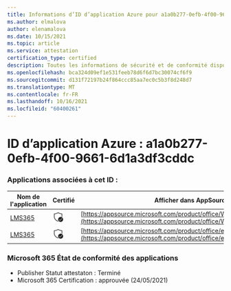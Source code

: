 ```yaml
---
title: Informations d’ID d’application Azure pour a1a0b277-0efb-4f00-9661-6d1a3df3cddc
ms.author: elmalova
author: elenamalova
ms.date: 10/15/2021
ms.topic: article
ms.service: attestation
certification_type: certified
description: Toutes les informations de sécurité et de conformité disponibles pour a1a0b277-0efb-4f00-9661-6d1a3df3cddc.
ms.openlocfilehash: bca324d09ef1e531feeb78d6f6d7bc30074cf6f9
ms.sourcegitcommit: d131f72197b24f864ccc85aa7ec0c5b3f8d248d7
ms.translationtype: MT
ms.contentlocale: fr-FR
ms.lasthandoff: 10/16/2021
ms.locfileid: "60400261"
---
```

# <a name="azure-app-id-a1a0b277-0efb-4f00-9661-6d1a3df3cddc"></a>ID d’application Azure : a1a0b277-0efb-4f00-9661-6d1a3df3cddc


### <a name="apps-associated-with-this-id"></a>Applications associées à cet ID :
| **Nom de l'application** | **Certifié** | **Afficher dans AppSource** |
|--------------|---------------|-----------------------|
| [LMS365](https://docs.microsoft.com/microsoft-365-app-certification/forward/WA104381467) | <img alt="Certified application badge" src="../media/certified-badge.png" height="25" width="25" /> | [https://appsource.microsoft.com/product/office/WA104381467](https://appsource.microsoft.com/product/office/WA104381467) |
| [LMS365](https://docs.microsoft.com/microsoft-365-app-certification/forward/elearningforce.lms365_spfx) | <img alt="Certified application badge" src="../media/certified-badge.png" height="25" width="25" /> | [https://appsource.microsoft.com/product/office/elearningforce.lms365_spfx](https://appsource.microsoft.com/product/office/elearningforce.lms365_spfx) |

### <a name="microsoft-365-app-compliance-status"></a>Microsoft 365 État de conformité des applications
- Publisher Statut attestaton : Terminé
- Microsoft 365 Certification : approuvée (24/05/2021)
